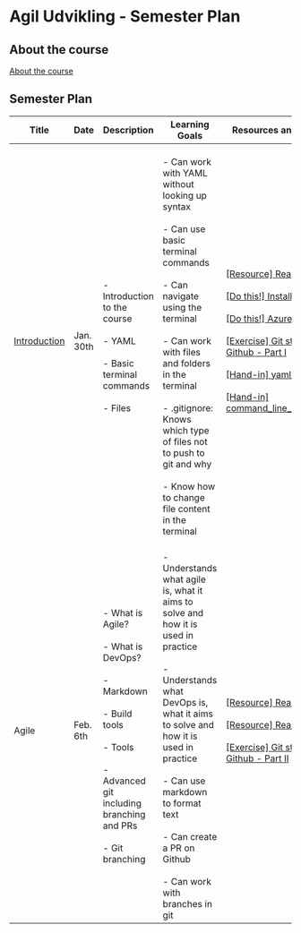 # Agil Udvikling - Semester Plan

## About the course

[About the course](00._Course_Material/00._Meta_Course_Material/about_the_course.md)

## Semester Plan


| Title | Date | Description | Learning Goals | Resources and Activities |
| --- | --- | --- | --- | --- |
| [Introduction](00._Course_Material/02._Slides/01._Introduction/01._Introduction.md) | Jan. 30th | <br>            - Introduction to the course<br>            <br>            - YAML<br><br>            - Basic terminal commands<br><br>            - Files<br>         | <br>            - Can work with YAML without looking up syntax<br><br>            - Can use basic terminal commands<br><br>            - Can navigate using the terminal<br><br>            - Can work with files and folders in the terminal<br><br>            - .gitignore: Knows which type of files not to push to git and why<br><br>            - Know how to change file content in the terminal<br>         | [[Resource] Reading Material](00._Course_Material/01._Assignments/01._Introduction/read_literature.md)<br><br>[[Do this!] Install Tools](00._Course_Material/01._Assignments/01._Introduction/install_tools.md/)<br><br>[[Do this!] Azure for Students](00._Course_Material/01._Assignments/01._Introduction/azure_for_students.md)<br><br>[[Exercise] Git started with Github - Part I](00._Course_Material/01._Assignments/01._Introduction/git_started_with_github_part_I.md)<br><br>[[Hand-in] yaml_person.md](00._Course_Material/01._Assignments/01._Introduction/yaml_person.md)<br><br>[[Hand-in] command_line_exercises.md](00._Course_Material/01._Assignments/01._Introduction/command_line_exercises.md) |
| Agile | Feb. 6th | <br>            - What is Agile?<br>            <br>            - What is DevOps?<br><br>            - Markdown<br><br>            - Build tools<br><br>            - Tools<br><br>            - Advanced git including branching and PRs<br><br>            - Git branching<br>         | <br>            - Understands what agile is, what it aims to solve and how it is used in practice<br><br>            - Understands what DevOps is, what it aims to solve and how it is used in practice<br><br>            - Can use markdown to format text<br><br>            - Can create a PR on Github<br><br>            - Can work with branches in git<br>         | [[Resource] Reading Material](00._Course_Material/01._Assignments/02._Agile/read_literature.md)<br><br>[[Resource] Reading Material](00._Course_Material/01._Assignments/02._Agile/read_about_github_actions.md)<br><br>[[Exercise] Git started with Github - Part II](00._Course_Material/02._Agile/git_started_with_github_part_II.md) |
